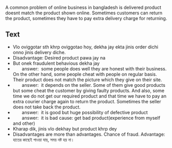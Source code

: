 A common problem of online business in bangladesh is delivered product doesnt match the product shown online. Sometimes customers can return the product, sometimes they have to pay extra delivery charge for returning.


## Text
- Vlo oviggotar sth khrp oviggotao hoy, dekha jay ekta jinis order dichi onno jinis delivery diche.
- Disadvantage: Desired product pawa jay na
- But onek fraudulent behavious dekha jay
-        answer:  some people does well they are honest with their business. On the other hand, some people cheat with people on regular basis. Their product does not match the picture which they give on their site.
-        answer:  it depends on the seller. Some of them give good products but some cheat the customer by giving faulty products. And also, some time we do not get our required product and that time we have to pay an extra courier charge again to return the product. Sometimes the seller does not take back the product.
-        answer:  it is good but huge possibility of defective product
-        answer:  it is bad cause: get bad product(experience from myself and other) 
- Kharap dik, jinis vlo dekhay but product khrp dey
- Disadvantages are more than advantages. Chance of fraud. Advantage: হাতের কাছেই পাওয়া যায়, সময় নষ্ট হয় না।